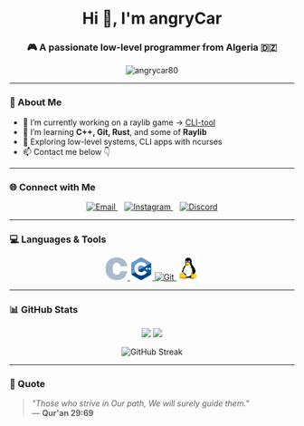 <h1 align="center">Hi 👋, I'm angryCar</h1>
<h3 align="center">🎮 A passionate low-level programmer from Algeria 🇩🇿</h3>

<p align="center">
  <img src="https://komarev.com/ghpvc/?username=angrycar80&label=Profile%20views&color=0e75b6&style=flat" alt="angrycar80" />
</p>

---

### 🧠 About Me

- 🔭 I’m currently working on a raylib game → [CLI-tool](https://github.com/angryCar80/CLI-tool)
- 🌱 I’m learning **C++, Git, Rust**, and some of **Raylib**
- 🧰 Exploring low-level systems, CLI apps with ncurses
- 📫 Contact me below 👇

---

### 🌐 Connect with Me

<p align="center">
  <a href="mailto:ouabbasaymen@gmail.com" target="_blank">
    <img src="https://img.icons8.com/fluency/48/email-open.png" alt="Email" height="30" />
  </a>
  &nbsp;&nbsp;
  <a href="https://instagram.com/angrycar_13" target="_blank">
    <img src="https://raw.githubusercontent.com/rahuldkjain/github-profile-readme-generator/master/src/images/icons/Social/instagram.svg" alt="Instagram" height="30" />
  </a>
  &nbsp;&nbsp;
  <a href="#" title="angryCar13">
    <img src="https://raw.githubusercontent.com/rahuldkjain/github-profile-readme-generator/master/src/images/icons/Social/discord.svg" alt="Discord" height="30" />
  </a>
</p>

---

### 💻 Languages & Tools

<p align="center">
  <a href="https://www.cprogramming.com/" target="_blank">
    <img src="https://raw.githubusercontent.com/devicons/devicon/master/icons/c/c-original.svg" alt="C" width="40" height="40"/>
  </a>
  <a href="https://www.w3schools.com/cpp/" target="_blank">
    <img src="https://raw.githubusercontent.com/devicons/devicon/master/icons/cplusplus/cplusplus-original.svg" alt="C++" width="40" height="40"/>
  </a>
  <a href="https://git-scm.com/" target="_blank">
    <img src="https://www.vectorlogo.zone/logos/git-scm/git-scm-icon.svg" alt="Git" width="40" height="40"/>
  </a>
  <a href="https://www.linux.org/" target="_blank">
    <img src="https://raw.githubusercontent.com/devicons/devicon/master/icons/linux/linux-original.svg" alt="Linux" width="40" height="40"/>
  </a>
</p>

---

### 📊 GitHub Stats

<p align="center">
  <img src="https://github-readme-stats.vercel.app/api?username=angrycar80&show_icons=true&theme=tokyonight" width="48%" />
  <img src="https://github-readme-stats.vercel.app/api/top-langs/?username=angrycar80&layout=compact&theme=tokyonight" width="48%" />
</p>

<p align="center">
  <img src="https://github-readme-streak-stats.herokuapp.com/?user=angrycar80&theme=tokyonight" alt="GitHub Streak" />
</p>

---

### 📌 Quote

> _"Those who strive in Our path, We will surely guide them."_  
> — **Qur'an 29:69**
